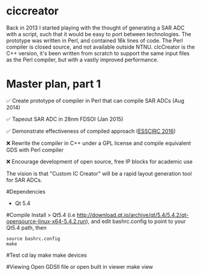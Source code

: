 # ciccreator
Back in 2013 I started playing with the thought of generating a SAR ADC with a script, such that it would be easy to port between technologies. The prototype was written in Perl, and contained 16k lines of code. The Perl compiler is closed source, and not available outside NTNU. cIcCreator is the C++ version, it's been written from scratch to support the same input files as the Perl compiler, but with a vastly improved performance. 

# Master plan, part 1
:white_check_mark: Create prototype of compiler in Perl that can compile SAR ADCs (Aug 2014) 

:white_check_mark: Tapeout SAR ADC in 28nm FDSOI (Jan 2015)

:white_check_mark: Demonstrate effectiveness of compiled approach ([ESSCIRC 2016](http://www.epapers.org/ess2016/ESR/paper_details.php?PHPSESSID=1mkof6sr17ddpdc6thubflica1&paper_id=5064))

:x: Rewrite the compiler in C++ under a GPL license and compile equivalent GDS with Perl compiler

:x: Encourage development of open source, free IP blocks for academic use 

The vision is that "Custom IC Creator" will be a rapid layout generation tool for SAR ADCs. 

#Dependencies
- Qt 5.4

#Compile
Install > Qt5.4 (i.e http://download.qt.io/archive/qt/5.4/5.4.2/qt-opensource-linux-x64-5.4.2.run), and edit bashrc.config to point to your Qt5.4 path, then

    source bashrc.config
    make

#Test
    cd lay
    make
	make devices

#Viewing
Open GDSII file or open built in viewer
	make view



